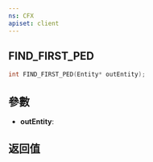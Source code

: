 ```yaml
---
ns: CFX
apiset: client
---
```

## FIND_FIRST_PED

```c
int FIND_FIRST_PED(Entity* outEntity);
```


## 參數
* **outEntity**: 

## 返回值
